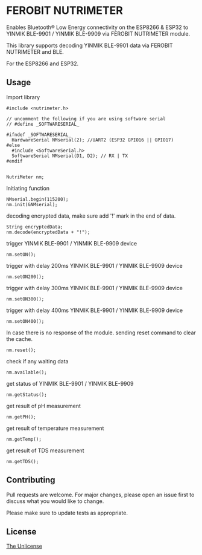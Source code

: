 # FEROBIT NUTRIMETER

Enables Bluetooth® Low Energy connectivity on the ESP8266 & ESP32 to YINMIK BLE-9901 / YINMIK BLE-9909 via FEROBIT NUTRIMETER module.

This library supports decoding YINMIK BLE-9901 data via FEROBIT NUTRIMETER and BLE.

For the ESP8266 and ESP32.

## Usage

Import library
```arduino
#include <nutrimeter.h>

// uncomment the following if you are using software serial
// #define _SOFTWARESERIAL_

#ifndef _SOFTWARESERIAL_
  HardwareSerial NMserial(2); //UART2 (ESP32 GPIO16 || GPIO17)
#else
  #include <SoftwareSerial.h>
  SoftwareSerial NMserial(D1, D2); // RX | TX
#endif


NutriMeter nm;
```

Initiating function
```arduino
NMserial.begin(115200);
nm.init(&NMserial);
```

decoding encrypted data, make sure add '!' mark in the end of data.
```arduino
String encryptedData;
nm.decode(encryptedData + "!");
```
trigger YINMIK BLE-9901 / YINMIK BLE-9909 device
```arduino
nm.setON();
```
trigger with delay 200ms YINMIK BLE-9901 / YINMIK BLE-9909 device
```arduino
nm.setON200();
```
trigger with delay 300ms YINMIK BLE-9901 / YINMIK BLE-9909 device
```arduino
nm.setON300();
```
trigger with delay 400ms YINMIK BLE-9901 / YINMIK BLE-9909 device
```arduino
nm.setON400();
```
In case there is no response of the module. sending reset command to clear the cache.
```arduino
nm.reset();
```
check if any waiting data
```arduino
nm.available();
```
get status of YINMIK BLE-9901 / YINMIK BLE-9909
```arduino
nm.getStatus();
```
get result of pH measurement
```arduino
nm.getPH();
```
get result of temperature measurement
```arduino
nm.getTemp();
```
get result of TDS measurement
```arduino
nm.getTDS();
```

## Contributing

Pull requests are welcome. For major changes, please open an issue first
to discuss what you would like to change.

Please make sure to update tests as appropriate.

## License

[The Unlicense](https://choosealicense.com/licenses/unlicense/#)
